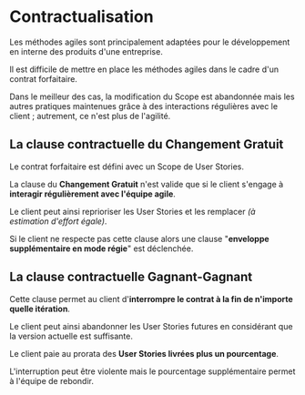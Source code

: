 # Contractualisation

Les méthodes agiles sont principalement adaptées pour le développement en interne des produits d'une entreprise.

Il est difficile de mettre en place les méthodes agiles dans le cadre d'un contrat forfaitaire.

Dans le meilleur des cas, la modification du Scope est abandonnée mais les autres pratiques maintenues grâce à des interactions régulières avec le client ; autrement, ce n'est plus de l'agilité.

## La clause contractuelle du Changement Gratuit

Le contrat forfaitaire est défini avec un Scope de User Stories.

La clause du **Changement Gratuit** n'est valide que si le client s'engage à **interagir régulièrement avec l'équipe agile**.

Le client peut ainsi reprioriser les User Stories et les remplacer _\(à estimation d'effort égale\)_.

Si le client ne respecte pas cette clause alors une clause "**enveloppe supplémentaire en mode régie**" est déclenchée.

## La clause contractuelle Gagnant-Gagnant

Cette clause permet au client d'**interrompre le contrat à la fin de n'importe quelle itération**.

Le client peut ainsi abandonner les User Stories futures en considérant que la version actuelle est suffisante.

Le client paie au prorata des **User Stories livrées plus un pourcentage**.

L'interruption peut être violente mais le pourcentage supplémentaire permet à l'équipe de rebondir.

